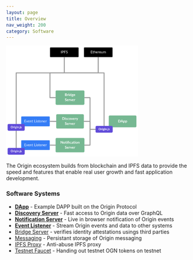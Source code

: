 ```yaml
---
layout: page
title: Overview
nav_weight: 200
category: Software
---
```


<img src="assets/systems-diagram.png" style="height:300px">

The Origin ecosystem builds from blockchain and IPFS data to provide the speed and features that enable real user growth and fast application development.

### Software Systems

- **[DApp](dapp.md)** - Example DAPP built on the Origin Protocol
- **[Discovery Server](discovery-server.md)** - Fast access to Origin data over GraphQL
- **[Notification Server](notification-server.md)** - Live in browser notification of Origin events
- **[Event Listener](event-listener.md)** - Stream Origin events and data to other systems
- [Bridge Server](bridge-server.md) - verifies identity attestations usings third parties
- [Messaging](messaging.md) - Persistant storage of Origin messaging
- [IPFS Proxy](ipfs-proxy.md) - Anti-abuse IPFS proxy
- [Testnet Faucet](faucet.md) - Handing out testnet OGN tokens on testnet